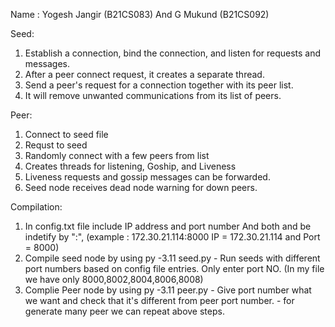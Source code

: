 Name : Yogesh Jangir (B21CS083) And G Mukund (B21CS092)

Seed:
1. Establish a connection, bind the connection, and listen for requests and messages.
2. After a peer connect request, it creates a separate thread.
3. Send a peer's request for a connection together with its peer list.
4. It will remove unwanted communications from its list of peers.

Peer:
1. Connect to seed file
2. Requst to seed
3. Randomly connect with a few peers from list
4. Creates threads for listening, Goship, and Liveness
5. Liveness requests and gossip messages can be forwarded.
6. Seed node receives dead node warning for down peers.

Compilation:
1. In config.txt file include IP address and port number And both and be indetify by ":", (example : 172.30.21.114:8000 IP = 172.30.21.114 and Port = 8000)
2. Compile seed node by using py -3.11 seed.py
        - Run seeds with different port numbers based on config file entries. Only enter port NO. (In my file we have only 8000,8002,8004,8006,8008)
3. Complie Peer node by using py -3.11 peer.py
        - Give port number what we want and check that it's different from peer port number.
        - for generate many peer we can repeat above steps.

